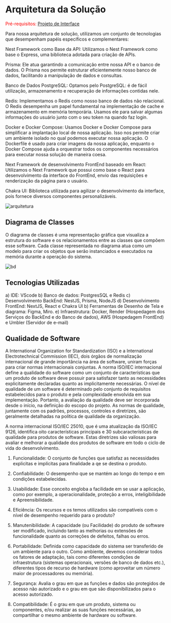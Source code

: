 # Arquitetura da Solução

<span style="color:red">Pré-requisitos: <a href="3-Projeto de Interface.md"> Projeto de Interface</a></span>

Para nossa arquitetura de solução, utilizamos um conjunto de tecnologias que desempenham papéis específicos e complementares:

Nest Framework como Base da API:
Utilizamos o Nest Framework como base o Express, uma biblioteca adotada para criação de APIs.

Prisma:
Ele atua garantindo a comunicação entre nossa API e o banco de dados. O Prisma nos permite estruturar eficientemente nosso banco de dados, facilitando a manipulação de dados e consultas.

Banco de Dados PostgreSQL:
Optamos pelo PostgreSQL: é de fácil utilização, armazenamento e recuperação de informações contidas nele.

Redis:
Implementamos o Redis como nosso banco de dados não relacional. O Redis desempenha um papel fundamental na implementação de cache e armazenamento em memória temporária. Usamos ele para salvar algumas informações do usuário junto com o seu token na quando faz login.

Docker e Docker Compose:
Usamos Docker e Docker Compose para simplificar a implantação local de nossa aplicação. Isso nos permite criar um ambiente isolado no qual podemos executar nossa aplicação. O Dockerfile é usado para criar imagens da nossa aplicação, enquanto o Docker Compose ajuda a orquestrar todos os componentes necessários para executar nossa solução de maneira coesa.

Next Framework de desenvolvimento FrontEnd baseado em React:
Utilizamos o Next Framework que possui como base o React para desenvolvimento da interface do FrontEnd, envio das requisições e renderização da página para o usuário.

Chakra UI:
Biblioteca utilizada para agilizar o desenvolvimento da interface, pois fornece diversos componentes personalizáveis.

![arquitetura](https://github.com/ICEI-PUC-Minas-PMV-ADS/pmv-ads-2023-2-e4-proj-dad-t2-empregame/assets/112032850/550095fa-797e-48e2-b75c-b440b3c9f60b)

## Diagrama de Classes

O diagrama de classes é uma representação gráfica que visualiza a estrutura do software e os relacionamentos entre as classes que compõem esse software. Cada classe representada no diagrama atua como um modelo para criar os objetos que serão instanciados e executados na memória durante a operação do sistema.

![bd](https://github.com/ICEI-PUC-Minas-PMV-ADS/pmv-ads-2023-2-e4-proj-dad-t2-empregame/assets/112032850/9f746e7c-8270-423d-8e1a-5102999c0238)

## Tecnologias Utilizadas

a) IDE: VScode
b) Banco de dados: PostgresSQL e Redis
c) Desenvolvimento BackEnd: NestJS, Prisma, NodeJS
d) Desenvolvimento FrontEnd: NextJS, React e Chakra UI
b) Ferramentas de Desenho de Tela e diagrama: Figma, Miro.
e) Infraestrutura: Docker, Render (Hospedagem dos Serviços do BackEnd e do Banco de dados), AWS (Hospedagem FrontEnd) e Umbler (Servidor de e-mail)

## Qualidade de Software

A International Organization for Standardization (ISO) e a International Electrotechnical Commission (IEC), dois órgãos de normalização internacional de grande importância na área de software, uniram forças para criar normas internacionais conjuntas. A norma ISO/IEC internacional define a qualidade do software como um conjunto de características que um produto de software deve possuir para satisfazer tanto as necessidades explicitamente declaradas quanto as implicitamente necessárias.
O nível de qualidade de um software é determinado pelo conjunto de requisitos estabelecidos para o produto e pela complexidade envolvida em sua implementação. Portanto, a avaliação da qualidade deve ser incorporada desde o início, na definição do escopo do projeto. As normas de qualidade, juntamente com os padrões, processos, controles e diretrizes, são geralmente detalhadas na política de qualidade da organização.

A norma internacional ISO/IEC 25010, que é uma atualização da ISO/IEC 9126, identifica oito características principais e 30 subcaracterísticas de qualidade para produtos de software. Estas diretrizes são valiosas para avaliar e melhorar a qualidade dos produtos de software em todo o ciclo de vida do desenvolvimento.

1. Funcionalidade: O conjunto de funções que satisfaz as necessidades explicitas e implícitas para finalidade a qe se destina o produto.

2. Confiabilidade: O desempenho que se mantém ao longo do tempo e em condições estabelecidas.

3. Usabilidade: Esse conceito engloba a facilidade em se usar a aplicação, como por exemplo, a operacionalidade, proteção a erros, inteligibilidade e Apreensibilidade.

4. Eficiência: Os recursos e os temos utilizados são compatíveis com o nível de desempenho requerido para o produto?

5. Manutenibilidade: A capacidade (ou Facilidade) do produto de software ser modificado, incluindo tanto as melhorias ou extensões de funcionalidade quanto as correções de defeitos, falhas ou erros.

6. Portabilidade: Definida como capacidade do sistema ser transferido de um ambiente para o outro. Como ambiente, devemos considerar todos os fatores de adaptação, tais como diferentes condições de infraestrutura (sistemas operacionais, versões de banco de dados etc.), diferentes tipos de recurso de hardware (como aproveitar um número maior de processadores ou memória).

7. Segurança: Avalia o grau em que as funções e dados são protegidos de acesso não autorizado e o grau em que são disponibilizados para o acesso autorizado.

8. Compatibilidade: É o grau em que um produto, sistema ou componentes, e/ou realizar as suas funções necessárias, ao compartilhar o mesmo ambiente de hardware ou software.
